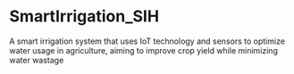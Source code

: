 # SmartIrrigation_SIH
 A smart irrigation system that uses IoT technology and sensors to optimize water usage in agriculture, aiming to improve crop yield while minimizing water wastage
